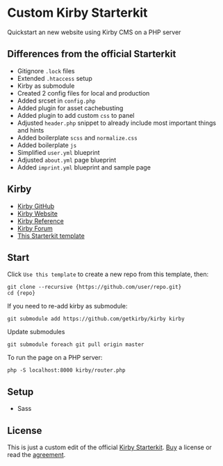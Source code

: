 # Custom Kirby Starterkit
Quickstart an new website using Kirby CMS on a PHP server

## Differences from the official Starterkit
- Gitignore `.lock` files
- Extended `.htaccess` setup
- Kirby as submodule
- Created 2 config files for local and production
- Added srcset in `config.php`
- Added plugin for asset cachebusting
- Added plugin to add custom `css` to panel
- Adjusted `header.php` snippet to already include most important things and hints
- Added boilerplate `scss` and `normalize.css`
- Added boilerplate `js`
- Simplified `user.yml` blueprint
- Adjusted `about.yml` page blueprint
- Added `imprint.yml` blueprint and sample page

## Kirby
- [Kirby GitHub](https://github.com/getkirby)
- [Kirby Website](https://getkirby.com)
- [Kirby Reference](http://getkirby.com/docs/reference)
- [Kirby Forum](https://forum.getkirby.com)
- [This Starterkit template](https://github.com/moritzebeling/kirby-starterkit)

## Start
Click `Use this template` to create a new repo from this template, then:
```
git clone --recursive {https://github.com/user/repo.git}
cd {repo}
```
If you need to re-add kirby as submodule:
```
git submodule add https://github.com/getkirby/kirby kirby
```
Update submodules
```
git submodule foreach git pull origin master
```
To run the page on a PHP server:
```
php -S localhost:8000 kirby/router.php
```

## Setup
- Sass

## License
This is just a custom edit of the official [Kirby Starterkit](https://github.com/getkirby/starterkit). [Buy](https://getkirby.com/buy) a license or read the [agreement](https://getkirby.com/license).
